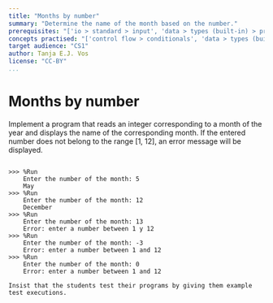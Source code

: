 ```yaml
---
title: "Months by number"
summary: "Determine the name of the month based on the number."
prerequisites: "['io > standard > input', 'data > types (built-in) > primitive > numeric', 'imperative programming > variables > variable declaration', 'imperative programming > variables > assignment']"
concepts practised: "['control flow > conditionals', 'data > types (built-in) > composite > dictionaires']"
target audience: "CS1"
author: Tanja E.J. Vos
license: "CC-BY"
...
```


# Months by number





Implement a program that reads an integer corresponding to a month
of the year and displays the name of the corresponding month. If the
entered number does not belong to the range [1, 12], an error
message will be displayed.

```small

>>> %Run 
    Enter the number of the month: 5
    May
>>> %Run 
    Enter the number of the month: 12
    December
>>> %Run 
    Enter the number of the month: 13
    Error: enter a number between 1 y 12
>>> %Run 
    Enter the number of the month: -3
    Error: enter a number between 1 and 12
>>> %Run 
    Enter the number of the month: 0
    Error: enter a number between 1 and 12
```

```testruntile
Insist that the students test their programs by giving them example
test executions.
```

